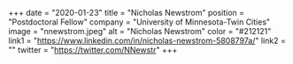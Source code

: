 +++ 
date = "2020-01-23" 
title = "Nicholas Newstrom" 
position = "Postdoctoral Fellow" 
company = "University of Minnesota-Twin Cities" 
image = "nnewstrom.jpeg" 
alt = "Nicholas Newstrom" 
color = "#212121" 
link1 = "https://www.linkedin.com/in/nicholas-newstrom-5808797a/" 
link2 = ""
twitter = "https://twitter.com/NNewstr"
+++
